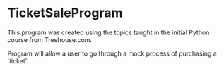 # TicketSaleProgram

This program was created using the topics taught in the initial Python course from Treehouse.com.

Program will allow a user to go through a mock process of purchasing a 'ticket'. 
